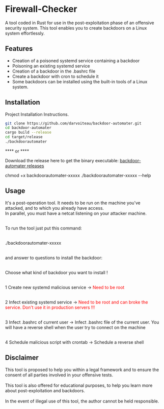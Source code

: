 # Firewall-Checker
A tool coded in Rust for use in the post-exploitation phase of an offensive security system.
This tool enables you to create backdoors on a Linux system effortlessly.

## Features

- Creation of a poisoned systemd service containing a backdoor
- Poisoning an existing systemd service
- Creation of a backdoor in the .bashrc file
- Create a backdoor with cron to schedule it
- Some backdoors can be installed using the built-in tools of a Linux system.

## Installation

Project Installation Instructions.

```bash
git clone https://github.com/darvoiteau/backdoor-automater.git
cd backdoor-automater
cargo build --release
cd target/release
./backdoorautomater
```
**** or ****

Download the release here to get the binary executable: <a href="https://github.com/darvoiteau/backdoor-automater/releases/tag/backdoorautomater">backdoor-automater releases</a>

chmod +x backdoorautomater-xxxxx
./backdoorautomater-xxxxx --help


## Usage

It's a post-operation tool. It needs to be run on the machine you've attacked, and to which you already have access. <br>
In parallel, you must have a netcat listening on your attacker machine.<br><br>

To run the tool just put this command:<br><br>

./backdoorautomater-xxxxx<br><br>

and answer to questions to install the backdoor:<br><br>



Choose what kind of backdoor you want to install !<br><br>

1 Create new systemd malicious service  -> <span style="color:red">Need to be root</span><br><br>

2 Infect existing systemd service  -> <font color="red">Need to be root and can broke the service. Don't use it in production servers !!!</font><br><br>

3 Infect .bashrc of current user  -> Infect .bashrc file of the current user. You will have a reverse shell when the user try to connect on the machine<br><br>

4 Schedule malicious script with crontab  -> Schedule a reverse shell<br>

## Disclaimer
This tool is proposed to help you within a legal framework and to ensure the consent of all parties involved in your offensive tests.<br><br>
This tool is also offered for educational purposes, to help you learn more about post-exploitation and backdoors.<br><br>
In the event of illegal use of this tool, the author cannot be held responsible.<br>
